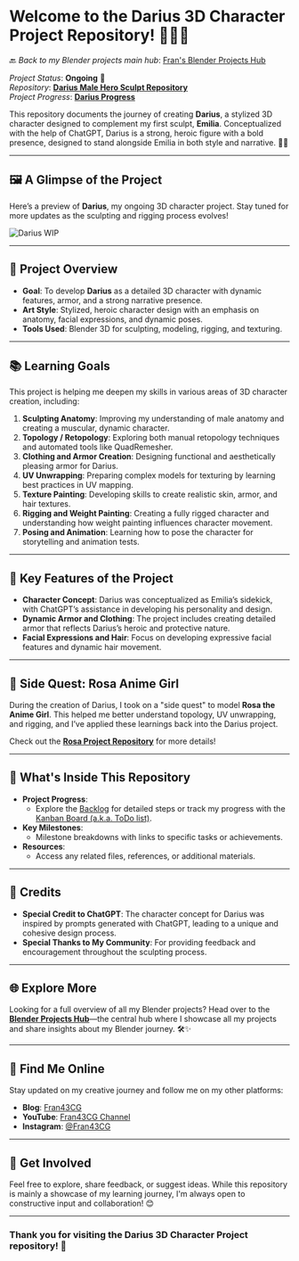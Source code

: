 # Welcome to the Darius 3D Character Project Repository! 🦸‍♂️✨

🔙 _Back to my Blender projects main hub_: [Fran's Blender Projects Hub](https://github.com/ux-fran/blender-projects-main-hub-repo)

_Project Status_: **Ongoing** 🔄  
_Repository_: **[Darius Male Hero Sculpt Repository](https://github.com/ux-fran/darius-male-hero-sculpt-repo)**  
_Project Progress_: **[Darius Progress](https://github.com/users/ux-fran/projects/56)**

This repository documents the journey of creating **Darius**, a stylized 3D character designed to complement my first sculpt, **Emilia**. Conceptualized with the help of ChatGPT, Darius is a strong, heroic figure with a bold presence, designed to stand alongside Emilia in both style and narrative. 🎨✨

---

## 🖼️ A Glimpse of the Project

Here’s a preview of **Darius**, my ongoing 3D character project. Stay tuned for more updates as the sculpting and rigging process evolves!

![Darius WIP](https://github.com/user-attachments/assets/a9011ddb-9dd6-4038-ba6b-eef698d2ecab)

---

## 🧩 Project Overview

- **Goal**: To develop **Darius** as a detailed 3D character with dynamic features, armor, and a strong narrative presence.
- **Art Style**: Stylized, heroic character design with an emphasis on anatomy, facial expressions, and dynamic poses.
- **Tools Used**: Blender 3D for sculpting, modeling, rigging, and texturing.

---

## 📚 Learning Goals

This project is helping me deepen my skills in various areas of 3D character creation, including:

1. **Sculpting Anatomy**: Improving my understanding of male anatomy and creating a muscular, dynamic character.
2. **Topology / Retopology**: Exploring both manual retopology techniques and automated tools like QuadRemesher.
3. **Clothing and Armor Creation**: Designing functional and aesthetically pleasing armor for Darius.
4. **UV Unwrapping**: Preparing complex models for texturing by learning best practices in UV mapping.
5. **Texture Painting**: Developing skills to create realistic skin, armor, and hair textures.
6. **Rigging and Weight Painting**: Creating a fully rigged character and understanding how weight painting influences character movement.
7. **Posing and Animation**: Learning how to pose the character for storytelling and animation tests.

---

## 🎯 Key Features of the Project

- **Character Concept**: Darius was conceptualized as Emilia’s sidekick, with ChatGPT’s assistance in developing his personality and design.
- **Dynamic Armor and Clothing**: The project includes creating detailed armor that reflects Darius’s heroic and protective nature.
- **Facial Expressions and Hair**: Focus on developing expressive facial features and dynamic hair movement.

---

## 🎨 Side Quest: Rosa Anime Girl

During the creation of Darius, I took on a "side quest" to model **Rosa the Anime Girl**. This helped me better understand topology, UV unwrapping, and rigging, and I’ve applied these learnings back into the Darius project.

Check out the **[Rosa Project Repository](https://github.com/ux-fran/rosa-anime-character-repo)** for more details!

---

## 📌 What's Inside This Repository

- **Project Progress**:
  - Explore the [Backlog](https://github.com/users/ux-fran/projects/56) for detailed steps or track my progress with the [Kanban Board (a.k.a. ToDo list)](https://github.com/users/ux-fran/projects/56/views/2).
- **Key Milestones**:
  - Milestone breakdowns with links to specific tasks or achievements.
- **Resources**:
  - Access any related files, references, or additional materials.

---

## 🙏 Credits

- **Special Credit to ChatGPT**: The character concept for Darius was inspired by prompts generated with ChatGPT, leading to a unique and cohesive design process.
- **Special Thanks to My Community**: For providing feedback and encouragement throughout the sculpting process.

---

## 🌐 Explore More

Looking for a full overview of all my Blender projects? Head over to the **[Blender Projects Hub](https://github.com/ux-fran/blender-projects-main-hub-repo)**—the central hub where I showcase all my projects and share insights about my Blender journey. 🛠️✨

---

## 🔗 Find Me Online

Stay updated on my creative journey and follow me on my other platforms:

- **Blog**: [Fran43CG](https://www.fran43cg.com)  
- **YouTube**: [Fran43CG Channel](https://www.youtube.com/@Fran43CG)  
- **Instagram**: [@Fran43CG](https://www.instagram.com/fran43cg/)  

---

## 🤝 Get Involved

Feel free to explore, share feedback, or suggest ideas. While this repository is mainly a showcase of my learning journey, I'm always open to constructive input and collaboration! 😊

---

### Thank you for visiting the Darius 3D Character Project repository! 🎉
